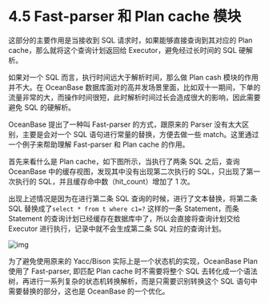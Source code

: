 # 4.5 Fast-parser 和 Plan cache 模块

这部分的主要作用是当接收到 SQL 请求时，如果能够直接查询到其对应的 Plan cache，那么就将这个查询计划返回给 Executor，避免经过长时间的 SQL 硬解析。

如果对一个 SQL 而言，执行时间远大于解析时间，那么做 Plan cash 模块的作用并不大。在 OceanBase 数据库面对的高并发场景里面，比如双十一期间，下单的流量非常的大，而操作时间很短，此时解析时间过长会造成很大的影响，因此需要避免 SQL 的硬解析。

OceanBase 提出了一种叫 Fast-parser 的方式，跟原来的 Parser 没有太大区别，主要是会对一个 SQL 语句进行常量的替换，方便去做一些 match。这里通过一个例子来帮助理解 Fast-parser 和 Plan cache 的作用。

首先来看什么是 Plan cache，如下图所示，当执行了两条 SQL 之后，查询 OceanBase 中的缓存视图，发现其中没有出现第二次执行的 SQL，只出现了第一次执行的 SQL，并且缓存命中数（hit_count）增加了 1 次。

出现上述情况是因为在进行第二条 SQL 查询的时候，进行了文本替换，将第二条 SQL 替换成了`select * from t where c1=?` 这样的一条 Statement，而条 Statement 的查询计划已经缓存在数据库中了，所以会直接将查询计划交给 Executor 进行执行，记录中就不会生成第二条 SQL 对应的查询计划。

![img](https://obbusiness-private.oss-cn-shanghai.aliyuncs.com/doc/img/kernel-quickstart/V1.0.0/zh-CN/4.sql-engine/6.fast-parser-plan-cache-01.png)

为了避免使用原来的 Yacc/Bison 实际上是一个状态机的实现，OceanBase Plan 使用了 Fast-parser, 即匹配 Plan cache 时不需要将整个 SQL 去转化成一个语法树，再进行一系列复杂的状态机转换解析，而是只需要识别转换这个 SQL 语句中需要替换的部分，这也是 OceanBase 的一个优化。
